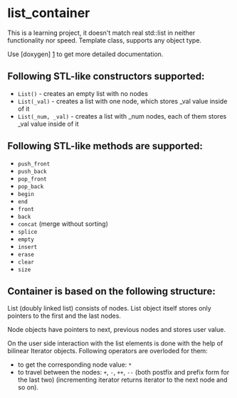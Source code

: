 list_container
==============

This is a learning project, it doesn't match real std::list in neither functionality nor speed. Template class, supports any object type.

Use [doxygen] [1] to get more detailed documentation.

Following STL-like constructors supported:
------------------------------------------
- `List()` - creates an empty list with no nodes
- `List(_val)` - creates a list with one node, which stores _val value inside of it
- `List(_num, _val)` - creates a list with _num nodes, each of them stores _val value inside of it

Following STL-like methods are supported:
----------------------------------------
- `push_front`
- `push_back`
- `pop_front`
- `pop_back`
- `begin`
- `end`
- `front`
- `back`
- `concat` (merge without sorting)
- `splice`
- `empty`
- `insert`
- `erase`
- `clear`
- `size`

Container is based on the following structure:
----------------------------------------------
List (doubly linked list) consists of nodes. List object itself stores only pointers to the first and the last nodes.

Node objects have pointers to next, previous nodes and stores user value.

On the user side interaction with the list elements is done with the help of bilinear Iterator objects. Following operators are overloded for them:
- to get the corresponding node value: `*`
- to travel between the nodes: `+`, `-`, `++`, `--` (both postfix and prefix form for the last two) (incrementing iterator returns iterator to the next node and so on).

[1]: http://doxygen.org/    "doxygen"
